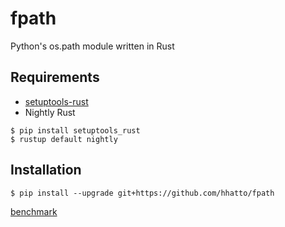 # fpath
Python's os.path module written in Rust


## Requirements

* [setuptools-rust](https://github.com/PyO3/setuptools-rust)
* Nightly Rust

```
$ pip install setuptools_rust
$ rustup default nightly
```


## Installation

```
$ pip install --upgrade git+https://github.com/hhatto/fpath
```


[benchmark](https://gist.github.com/hhatto/d6fd0c30def0c0632c7c9b0b4c2d7a79)

